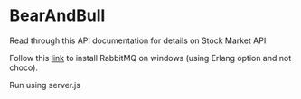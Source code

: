 # BearAndBull
 
Read through this API documentation for details on Stock Market API

Follow this [link](https://www.rabbitmq.com/install-windows.html#installer) to install RabbitMQ on windows (using Erlang option and not choco).

Run using server.js
